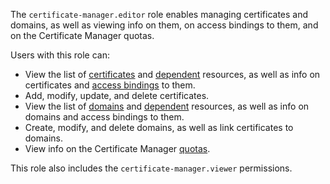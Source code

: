 The `certificate-manager.editor` role enables managing certificates and domains, as well as viewing info on them, on access bindings to them, and on the Certificate Manager quotas.

Users with this role can:
* View the list of [certificates](../../certificate-manager/concepts/index.md/#types) and [dependent](../../certificate-manager/concepts/services.md) resources, as well as info on certificates and [access bindings](../../iam/concepts/access-control/index.md#access-bindings) to them.
* Add, modify, update, and delete certificates.
* View the list of [domains](../../certificate-manager/concepts/domains/index.md) and [dependent](../../certificate-manager/concepts/domains/services.md) resources, as well as info on domains and access bindings to them.
* Create, modify, and delete domains, as well as link certificates to domains.
* View info on the Certificate Manager [quotas](../../certificate-manager/concepts/limits.md#certificate-manager-quotas).

This role also includes the `certificate-manager.viewer` permissions.